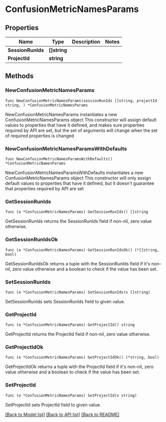 # ConfusionMetricNamesParams

## Properties

Name | Type | Description | Notes
------------ | ------------- | ------------- | -------------
**SessionRunIds** | **[]string** |  | 
**ProjectId** | **string** |  | 

## Methods

### NewConfusionMetricNamesParams

`func NewConfusionMetricNamesParams(sessionRunIds []string, projectId string, ) *ConfusionMetricNamesParams`

NewConfusionMetricNamesParams instantiates a new ConfusionMetricNamesParams object
This constructor will assign default values to properties that have it defined,
and makes sure properties required by API are set, but the set of arguments
will change when the set of required properties is changed

### NewConfusionMetricNamesParamsWithDefaults

`func NewConfusionMetricNamesParamsWithDefaults() *ConfusionMetricNamesParams`

NewConfusionMetricNamesParamsWithDefaults instantiates a new ConfusionMetricNamesParams object
This constructor will only assign default values to properties that have it defined,
but it doesn't guarantee that properties required by API are set

### GetSessionRunIds

`func (o *ConfusionMetricNamesParams) GetSessionRunIds() []string`

GetSessionRunIds returns the SessionRunIds field if non-nil, zero value otherwise.

### GetSessionRunIdsOk

`func (o *ConfusionMetricNamesParams) GetSessionRunIdsOk() (*[]string, bool)`

GetSessionRunIdsOk returns a tuple with the SessionRunIds field if it's non-nil, zero value otherwise
and a boolean to check if the value has been set.

### SetSessionRunIds

`func (o *ConfusionMetricNamesParams) SetSessionRunIds(v []string)`

SetSessionRunIds sets SessionRunIds field to given value.


### GetProjectId

`func (o *ConfusionMetricNamesParams) GetProjectId() string`

GetProjectId returns the ProjectId field if non-nil, zero value otherwise.

### GetProjectIdOk

`func (o *ConfusionMetricNamesParams) GetProjectIdOk() (*string, bool)`

GetProjectIdOk returns a tuple with the ProjectId field if it's non-nil, zero value otherwise
and a boolean to check if the value has been set.

### SetProjectId

`func (o *ConfusionMetricNamesParams) SetProjectId(v string)`

SetProjectId sets ProjectId field to given value.



[[Back to Model list]](../README.md#documentation-for-models) [[Back to API list]](../README.md#documentation-for-api-endpoints) [[Back to README]](../README.md)


